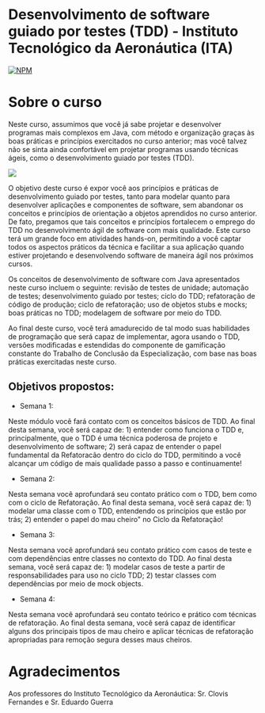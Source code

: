 # Desenvolvimento de software guiado por testes (TDD) - Instituto Tecnológico da Aeronáutica (ITA)

[![NPM](https://img.shields.io/badge/license-GPL-blue)](https://github.com//renatosampaio81/ita_TDD/blob/main/LICENSE) 

# Sobre o curso

Neste curso, assumimos que você já sabe projetar e desenvolver programas mais complexos em Java, com método e organização graças às boas práticas e princípios exercitados no curso anterior; mas você talvez não se sinta ainda confortável em projetar programas usando técnicas ágeis, como o desenvolvimento guiado por testes (TDD). 

<img src="https://www.cte.ita.br/rimg/logo-ita.gif">

O objetivo deste curso é expor você aos princípios e práticas de desenvolvimento guiado por testes, tanto para modelar quanto para desenvolver aplicações e componentes de software, sem abandonar os conceitos e princípios de orientação a objetos aprendidos no curso anterior. De fato, pregamos que tais conceitos e princípios fortalecem o emprego do TDD no desenvolvimento ágil de software com mais qualidade. Este curso terá um grande foco em atividades hands-on, permitindo a você captar todos os aspectos práticos da técnica e facilitar a sua aplicação quando estiver projetando e desenvolvendo software de maneira ágil nos próximos cursos.

Os conceitos de desenvolvimento de software com Java apresentados neste curso incluem o seguinte: revisão de testes de unidade; automação de testes; desenvolvimento guiado por testes; ciclo do TDD; refatoração de código de produção; ciclo de refatoração; uso de objetos stubs e mocks; boas práticas no TDD; modelagem de software por meio do TDD.

Ao final deste curso, você terá amadurecido de tal modo suas habilidades de programação que será capaz de implementar, agora usando o TDD, versões modificadas e estendidas do componente de gamificação constante do Trabalho de Conclusão da Especialização, com base nas boas práticas exercitadas neste curso.

## Objetivos propostos:
- Semana 1:

Neste módulo você fará contato com os conceitos básicos de TDD. Ao final desta semana, você será capaz de: 1) entender como funciona o TDD e, principalmente, que o TDD é uma técnica poderosa de projeto e desenvolvimento de software; 2) será capaz de entender o papel fundamental da Refatoracão dentro do ciclo do TDD, permitindo a você alcançar um código de mais qualidade passo a passo e continuamente!

- Semana 2:

Nesta semana você aprofundará seu contato prático com o TDD, bem como com o ciclo de Refatoração. Ao final desta semana, você será capaz de: 1) modelar uma classe com o TDD, entendendo os princípios que estão por trás; 2) entender o papel do mau cheiro" no Ciclo da Refatoração!

- Semana 3:

Nesta semana você aprofundará seu contato prático com casos de teste e com dependências entre classes no contexto do TDD. Ao final desta semana, você será capaz de: 1) modelar casos de teste a partir de responsabilidades para uso no ciclo TDD; 2) testar classes com dependências por meio de mock objects.

- Semana 4:

Nesta semana você aprofundará seu contato teórico e prático com técnicas de refatoração. Ao final desta semana, você será capaz de identificar alguns dos principais tipos de mau cheiro e aplicar técnicas de refatoração apropriadas para remoção segura desses maus cheiros.


# Agradecimentos

Aos professores do Instituto Tecnológico da Aeronáutica: Sr. Clovis Fernandes e Sr. Eduardo Guerra
